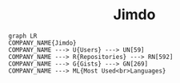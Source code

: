 <h1 align="center">Jimdo</h1>

```mermaid
graph LR
COMPANY_NAME{Jimdo}
COMPANY_NAME ---> U{Users} ---> UN[59]
COMPANY_NAME ---> R{Repositories} ---> RN[592]
COMPANY_NAME ---> G{Gists} ---> GN[269]
COMPANY_NAME ---> ML{Most Used<br>Languages}
```
